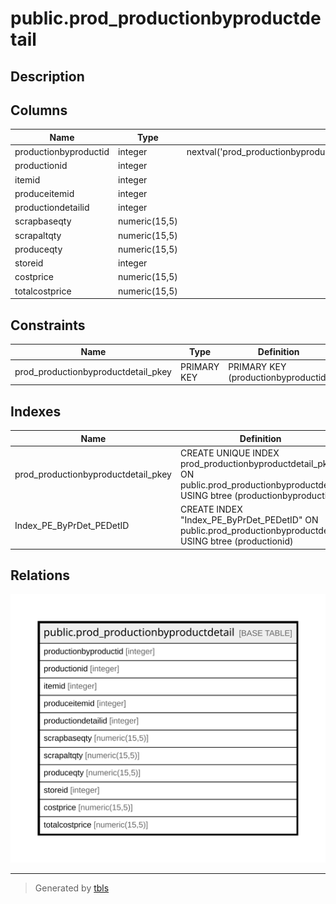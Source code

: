# public.prod_productionbyproductdetail

## Description

## Columns

| Name | Type | Default | Nullable | Children | Parents | Comment |
| ---- | ---- | ------- | -------- | -------- | ------- | ------- |
| productionbyproductid | integer | nextval('prod_productionbyproductdetail_productionbyproductid_seq'::regclass) | false |  |  |  |
| productionid | integer |  | true |  |  |  |
| itemid | integer |  | true |  |  |  |
| produceitemid | integer |  | true |  |  |  |
| productiondetailid | integer |  | true |  |  |  |
| scrapbaseqty | numeric(15,5) |  | true |  |  |  |
| scrapaltqty | numeric(15,5) |  | true |  |  |  |
| produceqty | numeric(15,5) |  | true |  |  |  |
| storeid | integer |  | true |  |  |  |
| costprice | numeric(15,5) |  | true |  |  |  |
| totalcostprice | numeric(15,5) |  | true |  |  |  |

## Constraints

| Name | Type | Definition |
| ---- | ---- | ---------- |
| prod_productionbyproductdetail_pkey | PRIMARY KEY | PRIMARY KEY (productionbyproductid) |

## Indexes

| Name | Definition |
| ---- | ---------- |
| prod_productionbyproductdetail_pkey | CREATE UNIQUE INDEX prod_productionbyproductdetail_pkey ON public.prod_productionbyproductdetail USING btree (productionbyproductid) |
| Index_PE_ByPrDet_PEDetID | CREATE INDEX "Index_PE_ByPrDet_PEDetID" ON public.prod_productionbyproductdetail USING btree (productionid) |

## Relations

![er](public.prod_productionbyproductdetail.svg)

---

> Generated by [tbls](https://github.com/k1LoW/tbls)
